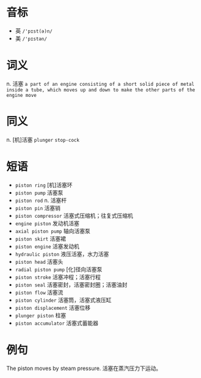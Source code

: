# 音标

- 英 `/'pɪst(ə)n/`
- 美 `/'pɪstən/`

# 词义

n. 活塞
`a part of an engine consisting of a short solid piece of metal inside a tube, which moves up and down to make the other parts of the engine move`

# 同义

n. [机]活塞
`plunger` `stop-cock`

# 短语

- `piston ring` [机]活塞环
- `piston pump` 活塞泵
- `piston rod` n. 活塞杆
- `piston pin` 活塞销
- `piston compressor` 活塞式压缩机；往复式压缩机
- `engine piston` 发动机活塞
- `axial piston pump` 轴向活塞泵
- `piston skirt` 活塞裙
- `piston engine` 活塞发动机
- `hydraulic piston` 液压活塞，水力活塞
- `piston head` 活塞头
- `radial piston pump` [化]径向活塞泵
- `piston stroke` 活塞冲程；活塞行程
- `piston seal` 活塞密封，活塞密封圈；活塞油封
- `piston flow` 活塞流
- `piston cylinder` 活塞筒，活塞式液压缸
- `piston displacement` 活塞位移
- `plunger piston` 柱塞
- `piston accumulator` 活塞式蓄能器

# 例句

The piston moves by steam pressure.
活塞在蒸汽压力下运动。



